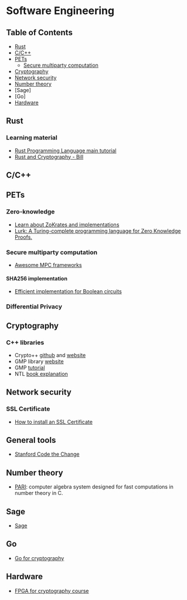 # Software Engineering

## Table of Contents

* [Rust](#rust)
* [C/C++](#c/c++)
* [PETs](#pets)
	* [Secure multiparty computation](#secure-multiparty-computation)
* [Cryptography](#cryptography)
* [Network security](#network-security)
* [Number theory](#number-theory)
* [Sage]
* [Go]
* [Hardware](#hardware)


## Rust

### Learning material

- [Rust Programming Language main tutorial](https://doc.rust-lang.org/book/title-page.html)
- [Rust and Cryptography - Bill](https://asecuritysite.com/rust)

## C/C++

## PETs

### Zero-knowledge

- [Learn about ZoKrates and implementations](https://learn.scrypt.io/)
- [Lurk: A Turing-complete programming language for Zero Knowledge Proofs.](https://lurk-lang.org/)

### Secure multiparty computation

- [Awesome MPC frameworks](https://github.com/rdragos/awesome-mpc/blob/master/readme.md)

#### SHA256 implementation

- [Efficient implementation for Boolean circuits](https://dl.acm.org/doi/pdf/10.1145/3133956.3134060)

### Differential Privacy

## Cryptography

### C++ libraries

- Crypto++ [github](https://github.com/weidai11/cryptopp) and [website](https://www.cryptopp.com/)
- GMP library [website](https://gmplib.org/)
- GMP [tutorial](https://github.com/jumpmanmv/gmp)
- NTL [book explanation](https://www.shoup.net/papers/akl-chapter.pdf)

## Network security

### SSL Certificate

- [How to install an SSL Certificate](https://sucuri.net/guides/how-to-install-ssl-certificate/#:~:text=In%20the%20Websites%20and%20Domains,certificate%20you%20added%20to%20Plesk.)

## General tools

- [Stanford Code the Change](https://codethechange.stanford.edu/guides/index.html)

## Number theory

- [PARI](http://pari.math.u-bordeaux.fr/): computer algebra system designed for fast computations in number theory in C.

## Sage

- [Sage](https://www.sagemath.org/)

## Go

- [Go for cryptography](https://asecuritysite.com/golang/)

## Hardware

- [FPGA for cryptography course](https://github.com/adelapie/FPGA-CRYPTO-COURSE/blob/master/lectures/iterative4.pdf)